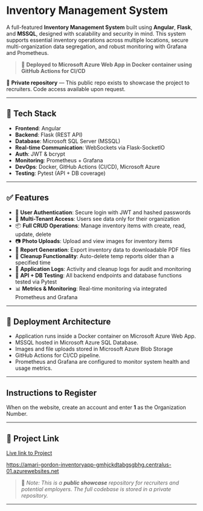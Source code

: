 # Inventory Management System

A full-featured **Inventory Management System** built using **Angular**, **Flask**, and **MSSQL**, designed with scalability and security in mind. This system supports essential inventory operations across multiple locations, secure multi-organization data segregation, and robust monitoring with Grafana and Prometheus.

> 🚀 **Deployed to Microsoft Azure Web App in Docker container using GitHub Actions for CI/CD**

📁 **Private repository** — This public repo exists to showcase the project to recruiters. Code access available upon request.

---

## 🔧 Tech Stack

- **Frontend**: Angular
- **Backend**: Flask (REST API)
- **Database**: Microsoft SQL Server (MSSQL)
- **Real-time Communication**: WebSockets via Flask-SocketIO
- **Auth**: JWT & bcrypt
- **Monitoring**: Prometheus + Grafana
- **DevOps**: Docker, GitHub Actions (CI/CD), Microsoft Azure
- **Testing**: Pytest (API + DB coverage)

---

## ✅ Features

- 🔐 **User Authentication**: Secure login with JWT and hashed passwords  
- 🏢 **Multi-Tenant Access**: Users see data only for their organization  
- 📦 **Full CRUD Operations**: Manage inventory items with create, read, update, delete  
- 📷 **Photo Uploads**: Upload and view images for inventory items  
- 📄 **Report Generation**: Export inventory data to downloadable PDF files  
- 🧹 **Cleanup Functionality**: Auto-delete temp reports older than a specified time  
- 📜 **Application Logs**: Activity and cleanup logs for audit and monitoring  
- 🧪 **API + DB Testing**: All backend endpoints and database functions tested via Pytest  
- 📊 **Metrics & Monitoring**: Real-time monitoring via integrated Prometheus and Grafana  

---

## 🚀 Deployment Architecture

- Application runs inside a Docker container on Microsoft Azure Web App.
- MSSQL hosted in Microsoft Azure SQL Database.
- Images and file uploads stored in Microsoft Azure Blob Storage
- GitHub Actions for CI/CD pipeline.
- Prometheus and Grafana are configured to monitor system health and usage metrics.

---

## Instructions to Register

When on the website, create an account and enter **1** as the Organization Number.

---

## 🔗 Project Link

[Live link to Project](https://amari-gordon-inventoryapp-gmhjckdtabgsgbhg.centralus-01.azurewebsites.net) 

https://amari-gordon-inventoryapp-gmhjckdtabgsgbhg.centralus-01.azurewebsites.net

> 📁 _Note: This is a **public showcase** repository for recruiters and potential employers. The full codebase is stored in a private repository._

---
